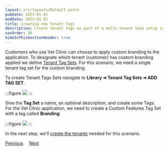 ```yaml
---
layout: src/layouts/Default.astro
pubDate: 2023-01-01
modDate: 2023-01-01
title: Creating new tenant tags
description: Create tenant tags as part of a multi-tenant SaaS setup in Octopus Deploy.
navOrder: 30
hideInThisSectionHeader: true
---
```


Customers who use Vet Clinic can choose to apply custom branding to the application. To designate which tenant (customer) has custom branding applied we define [Tenant Tag Sets](/docs/tenants/tenant-tags). For this scenario, we need a single tenant tag set for the custom branding.

To create Tenant Tags Sets navigate to **Library ➜ Tenant Tag Sets ➜ ADD TAG SET**.

:::figure
![](/docs/tenants/guides/multi-tenant-saas-application/images/add-new-tenant-tag.png)
:::

Give the **Tag Set** a name, an optional description, and create some Tags.  For the Vet Clinic application, we need to create a Custom Features Tag Set with a tag called **Branding**

:::figure
![](/docs/tenants/guides/multi-tenant-saas-application/images/creating-new-tenant-tag.png)
:::

In the next step, we'll [create the tenants](/docs/tenants/guides/multi-tenant-saas-application/creating-new-tenants) needed for this scenario.

<span><a class="button btn-secondary" href="/docs/tenants/guides/multi-tenant-saas-application/creating-new-project">Previous</a></span>&nbsp;&nbsp;&nbsp;&nbsp;&nbsp;<span><a class="button btn-success" href="/docs/tenants/guides/multi-tenant-saas-application/creating-new-tenants">Next</a></span>